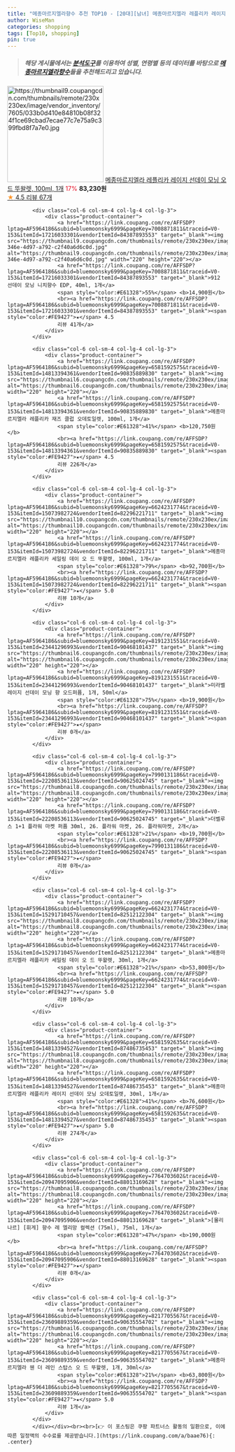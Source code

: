 ```yaml
---
title: "메종마르지엘라향수 추천 TOP10 - [20대][남녀] 메종마르지엘라 레플리카 레이지 선데이 모닝 오 드 뚜왈렛, 100ml, 1개"
author: WiseMan
categories: shopping
tags: [Top10, shopping]
pin: true
---
```


> ##### 해당 게시물에서는 [**분석도구**](https://itemscout.io/)를 이용하여 **성별**, **연령별** 등의 데이터를 바탕으로 [**메종마르지엘라향수**](https://link.coupang.com/a/baae76)들을 추천해드리고 있습니다.
<div class="container"><div class="row">
            <div class="col-6 col-sm-4 col-lg-4 col-lg-3">
                <div class="product-container">
                    <a href="https://link.coupang.com/re/AFFSDP?lptag=AF5964186&subid=bluemoonsky6999&pageKey=6624231767&traceid=V0-153&itemId=15073982688&vendorItemId=91052384942" target="_blank"><img src="https://thumbnail9.coupangcdn.com/thumbnails/remote/230x230ex/image/vendor_inventory/7605/033b0d410e84810b08f324f1ce69cbad7ecae77c7e75a9c399fbd8f7a7e0.jpg" alt="https://thumbnail9.coupangcdn.com/thumbnails/remote/230x230ex/image/vendor_inventory/7605/033b0d410e84810b08f324f1ce69cbad7ecae77c7e75a9c399fbd8f7a7e0.jpg" width="220" height="220"></a>
                    <a href="https://link.coupang.com/re/AFFSDP?lptag=AF5964186&subid=bluemoonsky6999&pageKey=6624231767&traceid=V0-153&itemId=15073982688&vendorItemId=91052384942" target="_blank">메종마르지엘라 레플리카 레이지 선데이 모닝 오 드 뚜왈렛, 100ml, 1개</a>
                    <span style="color:#E61328">17%</span> <b>83,230원</b>
                    <br><a href="https://link.coupang.com/re/AFFSDP?lptag=AF5964186&subid=bluemoonsky6999&pageKey=6624231767&traceid=V0-153&itemId=15073982688&vendorItemId=91052384942" target="_blank"><span style="color:#FE9427">★</span> 4.5
                    리뷰 67개</a>
                </div>
            </div>
            
            <div class="col-6 col-sm-4 col-lg-4 col-lg-3">
                <div class="product-container">
                    <a href="https://link.coupang.com/re/AFFSDP?lptag=AF5964186&subid=bluemoonsky6999&pageKey=7008871811&traceid=V0-153&itemId=17216033301&vendorItemId=84387893553" target="_blank"><img src="https://thumbnail9.coupangcdn.com/thumbnails/remote/230x230ex/image/retail/images/2022/12/20/11/4/b5e96577-346e-4d97-a792-c2f40a6d6c0d.jpg" alt="https://thumbnail9.coupangcdn.com/thumbnails/remote/230x230ex/image/retail/images/2022/12/20/11/4/b5e96577-346e-4d97-a792-c2f40a6d6c0d.jpg" width="220" height="220"></a>
                    <a href="https://link.coupang.com/re/AFFSDP?lptag=AF5964186&subid=bluemoonsky6999&pageKey=7008871811&traceid=V0-153&itemId=17216033301&vendorItemId=84387893553" target="_blank">912 선데이 모닝 니치향수 EDP, 40ml, 1개</a>
                    <span style="color:#E61328">55%</span> <b>14,900원</b>
                    <br><a href="https://link.coupang.com/re/AFFSDP?lptag=AF5964186&subid=bluemoonsky6999&pageKey=7008871811&traceid=V0-153&itemId=17216033301&vendorItemId=84387893553" target="_blank"><span style="color:#FE9427">★</span> 4.5
                    리뷰 41개</a>
                </div>
            </div>
            
            <div class="col-6 col-sm-4 col-lg-4 col-lg-3">
                <div class="product-container">
                    <a href="https://link.coupang.com/re/AFFSDP?lptag=AF5964186&subid=bluemoonsky6999&pageKey=6581592575&traceid=V0-153&itemId=14813394361&vendorItemId=90835889830" target="_blank"><img src="https://thumbnail6.coupangcdn.com/thumbnails/remote/230x230ex/image/vendor_inventory/213d/ea31245e34e3127a07dbdd22259efa4c08ad6c78908424f9d8fd58ba2c58.jpg" alt="https://thumbnail6.coupangcdn.com/thumbnails/remote/230x230ex/image/vendor_inventory/213d/ea31245e34e3127a07dbdd22259efa4c08ad6c78908424f9d8fd58ba2c58.jpg" width="220" height="220"></a>
                    <a href="https://link.coupang.com/re/AFFSDP?lptag=AF5964186&subid=bluemoonsky6999&pageKey=6581592575&traceid=V0-153&itemId=14813394361&vendorItemId=90835889830" target="_blank">메종마르지엘라 레플리카 재즈 클럽 오데토일렛, 100ml, 1개</a>
                    <span style="color:#E61328">41%</span> <b>120,750원</b>
                    <br><a href="https://link.coupang.com/re/AFFSDP?lptag=AF5964186&subid=bluemoonsky6999&pageKey=6581592575&traceid=V0-153&itemId=14813394361&vendorItemId=90835889830" target="_blank"><span style="color:#FE9427">★</span> 4.5
                    리뷰 226개</a>
                </div>
            </div>
            
            <div class="col-6 col-sm-4 col-lg-4 col-lg-3">
                <div class="product-container">
                    <a href="https://link.coupang.com/re/AFFSDP?lptag=AF5964186&subid=bluemoonsky6999&pageKey=6624231774&traceid=V0-153&itemId=15073982724&vendorItemId=82296221711" target="_blank"><img src="https://thumbnail10.coupangcdn.com/thumbnails/remote/230x230ex/image/vendor_inventory/6090/68d4118ce6d829bfb0033b67cce952b8a47b243e81c836b55fa42c5d1115.jpg" alt="https://thumbnail10.coupangcdn.com/thumbnails/remote/230x230ex/image/vendor_inventory/6090/68d4118ce6d829bfb0033b67cce952b8a47b243e81c836b55fa42c5d1115.jpg" width="220" height="220"></a>
                    <a href="https://link.coupang.com/re/AFFSDP?lptag=AF5964186&subid=bluemoonsky6999&pageKey=6624231774&traceid=V0-153&itemId=15073982724&vendorItemId=82296221711" target="_blank">메종마르지엘라 레플리카 세일링 데이 오 드 뚜왈렛, 100ml, 1개</a>
                    <span style="color:#E61328">79%</span> <b>92,700원</b>
                    <br><a href="https://link.coupang.com/re/AFFSDP?lptag=AF5964186&subid=bluemoonsky6999&pageKey=6624231774&traceid=V0-153&itemId=15073982724&vendorItemId=82296221711" target="_blank"><span style="color:#FE9427">★</span> 5.0
                    리뷰 10개</a>
                </div>
            </div>
            
            <div class="col-6 col-sm-4 col-lg-4 col-lg-3">
                <div class="product-container">
                    <a href="https://link.coupang.com/re/AFFSDP?lptag=AF5964186&subid=bluemoonsky6999&pageKey=8191231551&traceid=V0-153&itemId=23441296993&vendorItemId=90468101437" target="_blank"><img src="https://thumbnail6.coupangcdn.com/thumbnails/remote/230x230ex/image/vendor_inventory/9832/1fd64c150b3ca471b20151d282ea164be8b437fecade136ff31e3af8be64.png" alt="https://thumbnail6.coupangcdn.com/thumbnails/remote/230x230ex/image/vendor_inventory/9832/1fd64c150b3ca471b20151d282ea164be8b437fecade136ff31e3af8be64.png" width="220" height="220"></a>
                    <a href="https://link.coupang.com/re/AFFSDP?lptag=AF5964186&subid=bluemoonsky6999&pageKey=8191231551&traceid=V0-153&itemId=23441296993&vendorItemId=90468101437" target="_blank">미라벨 레이지 선데이 모닝 향 오드퍼퓸, 1개, 50ml</a>
                    <span style="color:#E61328">75%</span> <b>19,900원</b>
                    <br><a href="https://link.coupang.com/re/AFFSDP?lptag=AF5964186&subid=bluemoonsky6999&pageKey=8191231551&traceid=V0-153&itemId=23441296993&vendorItemId=90468101437" target="_blank"><span style="color:#FE9427">★</span> 
                    리뷰 0개</a>
                </div>
            </div>
            
            <div class="col-6 col-sm-4 col-lg-4 col-lg-3">
                <div class="product-container">
                    <a href="https://link.coupang.com/re/AFFSDP?lptag=AF5964186&subid=bluemoonsky6999&pageKey=7990131186&traceid=V0-153&itemId=22208536113&vendorItemId=90625024745" target="_blank"><img src="https://thumbnail8.coupangcdn.com/thumbnails/remote/230x230ex/image/vendor_inventory/ebb5/c31c4e1fea64a4fde42bad9c6de83582869bcf2f98cbcda1152645a42a6f.jpg" alt="https://thumbnail8.coupangcdn.com/thumbnails/remote/230x230ex/image/vendor_inventory/ebb5/c31c4e1fea64a4fde42bad9c6de83582869bcf2f98cbcda1152645a42a6f.jpg" width="220" height="220"></a>
                    <a href="https://link.coupang.com/re/AFFSDP?lptag=AF5964186&subid=bluemoonsky6999&pageKey=7990131186&traceid=V0-153&itemId=22208536113&vendorItemId=90625024745" target="_blank">더벨루스 1+1 플라워 마켓 퍼퓸 30ml, 26. 플라워 마켓, 26. 플라워마켓, 2개</a>
                    <span style="color:#E61328">21%</span> <b>19,700원</b>
                    <br><a href="https://link.coupang.com/re/AFFSDP?lptag=AF5964186&subid=bluemoonsky6999&pageKey=7990131186&traceid=V0-153&itemId=22208536113&vendorItemId=90625024745" target="_blank"><span style="color:#FE9427">★</span> 
                    리뷰 0개</a>
                </div>
            </div>
            
            <div class="col-6 col-sm-4 col-lg-4 col-lg-3">
                <div class="product-container">
                    <a href="https://link.coupang.com/re/AFFSDP?lptag=AF5964186&subid=bluemoonsky6999&pageKey=6624231774&traceid=V0-153&itemId=15291710457&vendorItemId=82512122304" target="_blank"><img src="https://thumbnail8.coupangcdn.com/thumbnails/remote/230x230ex/image/vendor_inventory/fb41/a3054a8c23c58dcc8ea22c7c2b15c1aa1e6862e6306f97267def6c3fdf13.jpg" alt="https://thumbnail8.coupangcdn.com/thumbnails/remote/230x230ex/image/vendor_inventory/fb41/a3054a8c23c58dcc8ea22c7c2b15c1aa1e6862e6306f97267def6c3fdf13.jpg" width="220" height="220"></a>
                    <a href="https://link.coupang.com/re/AFFSDP?lptag=AF5964186&subid=bluemoonsky6999&pageKey=6624231774&traceid=V0-153&itemId=15291710457&vendorItemId=82512122304" target="_blank">메종마르지엘라 레플리카 세일링 데이 오 드 뚜왈렛, 30ml, 1개</a>
                    <span style="color:#E61328">21%</span> <b>53,800원</b>
                    <br><a href="https://link.coupang.com/re/AFFSDP?lptag=AF5964186&subid=bluemoonsky6999&pageKey=6624231774&traceid=V0-153&itemId=15291710457&vendorItemId=82512122304" target="_blank"><span style="color:#FE9427">★</span> 5.0
                    리뷰 10개</a>
                </div>
            </div>
            
            <div class="col-6 col-sm-4 col-lg-4 col-lg-3">
                <div class="product-container">
                    <a href="https://link.coupang.com/re/AFFSDP?lptag=AF5964186&subid=bluemoonsky6999&pageKey=6581592635&traceid=V0-153&itemId=14813394527&vendorItemId=87486735453" target="_blank"><img src="https://thumbnail8.coupangcdn.com/thumbnails/remote/230x230ex/image/vendor_inventory/b85f/09fb494267a7374ae5a16317507c604e52795b0bd8c3533a1daeab5d5f62.jpg" alt="https://thumbnail8.coupangcdn.com/thumbnails/remote/230x230ex/image/vendor_inventory/b85f/09fb494267a7374ae5a16317507c604e52795b0bd8c3533a1daeab5d5f62.jpg" width="220" height="220"></a>
                    <a href="https://link.coupang.com/re/AFFSDP?lptag=AF5964186&subid=bluemoonsky6999&pageKey=6581592635&traceid=V0-153&itemId=14813394527&vendorItemId=87486735453" target="_blank">메종마르지엘라 레플리카 레이지 선데이 모닝 오데토일렛, 30ml, 1개</a>
                    <span style="color:#E61328">41%</span> <b>76,600원</b>
                    <br><a href="https://link.coupang.com/re/AFFSDP?lptag=AF5964186&subid=bluemoonsky6999&pageKey=6581592635&traceid=V0-153&itemId=14813394527&vendorItemId=87486735453" target="_blank"><span style="color:#FE9427">★</span> 5.0
                    리뷰 274개</a>
                </div>
            </div>
            
            <div class="col-6 col-sm-4 col-lg-4 col-lg-3">
                <div class="product-container">
                    <a href="https://link.coupang.com/re/AFFSDP?lptag=AF5964186&subid=bluemoonsky6999&pageKey=7764703602&traceid=V0-153&itemId=20947095906&vendorItemId=88013169628" target="_blank"><img src="https://thumbnail8.coupangcdn.com/thumbnails/remote/230x230ex/image/vendor_inventory/a29f/e28e83df522777571b13cb5c54d71378790ce4133d4b2d01a405aa104e49.jpg" alt="https://thumbnail8.coupangcdn.com/thumbnails/remote/230x230ex/image/vendor_inventory/a29f/e28e83df522777571b13cb5c54d71378790ce4133d4b2d01a405aa104e49.jpg" width="220" height="220"></a>
                    <a href="https://link.coupang.com/re/AFFSDP?lptag=AF5964186&subid=bluemoonsky6999&pageKey=7764703602&traceid=V0-153&itemId=20947095906&vendorItemId=88013169628" target="_blank">[몰리나르] [휘게] 향수 레 엘리망 컬렉션 (75ml), 75ml, 1개</a>
                    <span style="color:#E61328">47%</span> <b>190,000원</b>
                    <br><a href="https://link.coupang.com/re/AFFSDP?lptag=AF5964186&subid=bluemoonsky6999&pageKey=7764703602&traceid=V0-153&itemId=20947095906&vendorItemId=88013169628" target="_blank"><span style="color:#FE9427">★</span> 
                    리뷰 0개</a>
                </div>
            </div>
            
            <div class="col-6 col-sm-4 col-lg-4 col-lg-3">
                <div class="product-container">
                    <a href="https://link.coupang.com/re/AFFSDP?lptag=AF5964186&subid=bluemoonsky6999&pageKey=8217705567&traceid=V0-153&itemId=23609889359&vendorItemId=90635554702" target="_blank"><img src="https://thumbnail6.coupangcdn.com/thumbnails/remote/230x230ex/image/vendor_inventory/33d4/6494826b94e64d3104e2894f740c442c270a9a96a677838066fe6f6060ae.jpg" alt="https://thumbnail6.coupangcdn.com/thumbnails/remote/230x230ex/image/vendor_inventory/33d4/6494826b94e64d3104e2894f740c442c270a9a96a677838066fe6f6060ae.jpg" width="220" height="220"></a>
                    <a href="https://link.coupang.com/re/AFFSDP?lptag=AF5964186&subid=bluemoonsky6999&pageKey=8217705567&traceid=V0-153&itemId=23609889359&vendorItemId=90635554702" target="_blank">메종마르지엘라 웬 더 레인 스탑스 오 드 뚜왈렛, 1개, 30ml</a>
                    <span style="color:#E61328">21%</span> <b>63,800원</b>
                    <br><a href="https://link.coupang.com/re/AFFSDP?lptag=AF5964186&subid=bluemoonsky6999&pageKey=8217705567&traceid=V0-153&itemId=23609889359&vendorItemId=90635554702" target="_blank"><span style="color:#FE9427">★</span> 5.0
                    리뷰 1개</a>
                </div>
            </div>
            </div></div><br><br>[👉 이 포스팅은 쿠팡 파트너스 활동의 일환으로, 이에 따른 일정액의 수수료를 제공받습니다.](https://link.coupang.com/a/baae76){: .center}